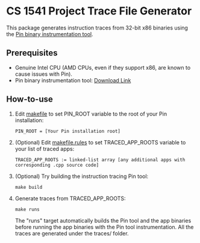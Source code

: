 # CS 1541 Project Trace File Generator

This package generates instruction traces from 32-bit x86 binaries using the [Pin binary instrumentation tool](https://www.intel.com/content/www/us/en/developer/articles/tool/pin-a-dynamic-binary-instrumentation-tool.html).

## Prerequisites

* Genuine Intel CPU (AMD CPUs, even if they support x86, are known to cause issues with Pin).
* Pin binary instrumentation tool: [Download Link](https://www.intel.com/content/www/us/en/developer/articles/tool/pin-a-binary-instrumentation-tool-downloads.html)

## How-to-use

1. Edit [makefile](makefile) to set PIN_ROOT variable to the root of your Pin installation:
   ```
   PIN_ROOT = [Your Pin installation root]
   ```
2. (Optional) Edit [makefile.rules](makefile.rules) to set TRACED_APP_ROOTS variable to your list of traced apps:
   ```
   TRACED_APP_ROOTS := linked-list array [any additional apps with corresponding .cpp source code]
   ```
3. (Optional) Try building the instruction tracing Pin tool:
   ```
   make build
   ```
4. Generate traces from TRACED_APP_ROOTS:
   ```
   make runs
   ```
   The "runs" target automatically builds the Pin tool and the app binaries before running the app binaries with the Pin tool instrumentation.  All the traces are generated under the traces/ folder.
